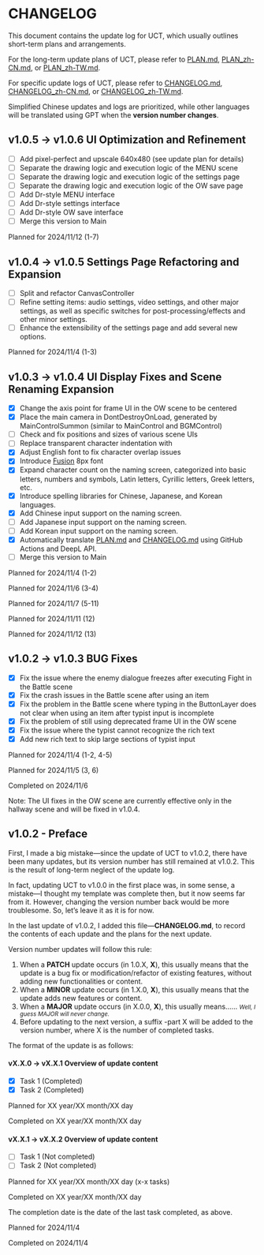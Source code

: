 # CHANGELOG

This document contains the update log for UCT, which usually outlines short-term plans and arrangements.

For the long-term update plans of UCT, please refer to [PLAN.md](PLAN.md), [PLAN_zh-CN.md](PLAN_zh-CN.md), or [PLAN_zh-TW.md](PLAN_zh-TW.md).

For specific update logs of UCT, please refer to [CHANGELOG.md](CHANGELOG.md), [CHANGELOG_zh-CN.md](CHANGELOG_zh-CN.md), or [CHANGELOG_zh-TW.md](CHANGELOG_zh-TW.md).

Simplified Chinese updates and logs are prioritized, while other languages will be translated using GPT when the **version number changes**.

## v1.0.5 -> v1.0.6 UI Optimization and Refinement

- [ ] Add pixel-perfect and upscale 640x480 (see update plan for details)
- [ ] Separate the drawing logic and execution logic of the MENU scene
- [ ] Separate the drawing logic and execution logic of the settings page
- [ ] Separate the drawing logic and execution logic of the OW save page
- [ ] Add Dr-style MENU interface
- [ ] Add Dr-style settings interface
- [ ] Add Dr-style OW save interface
- [ ] Merge this version to Main

Planned for 2024/11/12 (1-7)

## v1.0.4 -> v1.0.5 Settings Page Refactoring and Expansion

- [ ] Split and refactor CanvasController
- [ ] Refine setting items: audio settings, video settings, and other major settings, as well as specific switches for post-processing/effects and other minor settings.
- [ ] Enhance the extensibility of the settings page and add several new options.

Planned for 2024/11/4 (1-3)

## v1.0.3 -> v1.0.4 UI Display Fixes and Scene Renaming Expansion

- [x] Change the axis point for frame UI in the OW scene to be centered
- [x] Place the main camera in DontDestroyOnLoad, generated by MainControlSummon (similar to MainControl and BGMControl)
- [ ] Check and fix positions and sizes of various scene UIs
- [ ] Replace transparent character indentation with <indent>
- [x] Adjust English font to fix character overlap issues
- [x] Introduce [Fusion](https://github.com/TakWolf/fusion-pixel-font) 8px font
- [x] Expand character count on the naming screen, categorized into basic letters, numbers and symbols, Latin letters, Cyrillic letters, Greek letters, etc.
- [x] Introduce spelling libraries for Chinese, Japanese, and Korean languages.
- [x] Add Chinese input support on the naming screen.
- [ ] Add Japanese input support on the naming screen.
- [ ] Add Korean input support on the naming screen.
- [x] Automatically translate [PLAN.md](PLAN.md) and [CHANGELOG.md](CHANGELOG.md) using GitHub Actions and DeepL API.
- [ ] Merge this version to Main

Planned for 2024/11/4 (1-2)

Planned for 2024/11/6 (3-4)

Planned for 2024/11/7 (5-11)

Planned for 2024/11/11 (12)

Planned for 2024/11/12 (13)


## v1.0.2 -> v1.0.3 BUG Fixes

- [x] Fix the issue where the enemy dialogue freezes after executing Fight in the Battle scene
- [x] Fix the crash issues in the Battle scene after using an item
- [x] Fix the problem in the Battle scene where typing in the ButtonLayer does not clear when using an item after typist input is incomplete
- [x] Fix the problem of still using deprecated frame UI in the OW scene
- [x] Fix the issue where the typist cannot recognize the <X> rich text
- [x] Add new rich text <JumpText> to skip large sections of typist input

Planned for 2024/11/4 (1-2, 4-5)

Planned for 2024/11/5 (3, 6)

Completed on 2024/11/6

Note: The UI fixes in the OW scene are currently effective only in the hallway scene and will be fixed in v1.0.4.

## v1.0.2 - Preface

First, I made a big mistake—since the update of UCT to v1.0.2, there have been many updates, but its version number has still remained at v1.0.2. This is the result of long-term neglect of the update log.

In fact, updating UCT to v1.0.0 in the first place was, in some sense, a mistake—I thought my template was complete then, but it now seems far from it. However, changing the version number back would be more troublesome. So, let’s leave it as it is for now.

In the last update of v1.0.2, I added this file—**CHANGELOG.md**, to record the contents of each update and the plans for the next update.

Version number updates will follow this rule:

1. When a **PATCH** update occurs (in 1.0.X, **X**), this usually means that the update is a bug fix or modification/refactor of existing features, without adding new functionalities or content.
2. When a **MINOR** update occurs (in 1.X.0, **X**), this usually means that the update adds new features or content.
3. When a **MAJOR** update occurs (in X.0.0, **X**), this usually means...... <small>*Well, I guess MAJOR will never change.*</small>
4. Before updating to the next version, a suffix -part X will be added to the version number, where X is the number of completed tasks.

The format of the update is as follows:

#### vX.X.0 -> vX.X.1 Overview of update content

- [x] Task 1 (Completed)
- [x] Task 2 (Completed)

Planned for XX year/XX month/XX day

Completed on XX year/XX month/XX day

#### vX.X.1 -> vX.X.2 Overview of update content

- [ ] Task 1 (Not completed)
- [ ] Task 2 (Not completed)

Planned for XX year/XX month/XX day (x-x tasks)

Completed on XX year/XX month/XX day

The completion date is the date of the last task completed, as above.

Planned for 2024/11/4

Completed on 2024/11/4